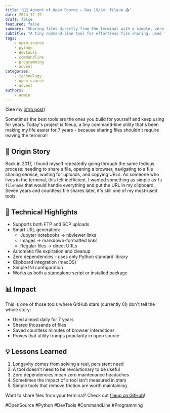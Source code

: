 ```yaml
---
title: "🎄🎁 Advent of Open Source – Day 19/24: fileup 📤"
date: 2024-12-19
draft: false
featured: false
summary: "Sharing files directly from the terminal with a simple, zero-dependency utility."
subtitle: "A tiny command-line tool for effortless file sharing, used for over 7 years."
tags:
    - open-source
    - python
    - devtools
    - commandline
    - programming
    - advent
categories:
    - technology
    - open-source
    - advent
authors:
    - admin
---
```


(See my [intro post](https://www.linkedin.com/posts/basnijholt_advent-of-open-source-celebrating-activity-7269075513002909697-M89J))

Sometimes the best tools are the ones you build for yourself and keep using for years. Today's project is fileup, a tiny command-line utility that's been making my life easier for 7 years - because sharing files shouldn't require leaving the terminal!

## 📖 Origin Story

Back in 2017, I found myself repeatedly going through the same tedious process: needing to share a file, opening a browser, navigating to a file sharing service, waiting for uploads, and copying URLs. As someone who lives in the terminal, this felt inefficient. I wanted something as simple as `fu filename` that would handle everything and put the URL in my clipboard. Seven years and countless file shares later, it's still one of my most-used tools.

## 🔧 Technical Highlights
* Supports both FTP and SCP uploads
* Smart URL generation:
  * Jupyter notebooks → nbviewer links
  * Images → markdown-formatted links
  * Regular files → direct URLs
* Automatic file expiration and cleanup
* Zero dependencies - uses only Python standard library
* Clipboard integration (macOS)
* Simple INI configuration
* Works as both a standalone script or installed package

## 📊 Impact
This is one of those tools where GitHub stars (currently 0!) don't tell the whole story:
* Used almost daily for 7 years
* Shared thousands of files
* Saved countless minutes of browser interactions
* Proves that utility trumps popularity in open source

## 💡 Lessons Learned
1. Longevity comes from solving a real, persistent need
2. A tool doesn't need to be revolutionary to be useful
3. Zero dependencies mean zero maintenance headaches
4. Sometimes the impact of a tool isn't measured in stars
5. Simple tools that remove friction are worth maintaining

Want to share files from your terminal? Check out [fileup on GitHub](https://github.com/basnijholt/fileup)!

#OpenSource #Python #DevTools #CommandLine #Programming
